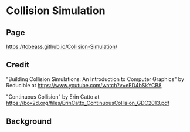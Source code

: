 # Collision Simulation
## Page
https://tobeass.github.io/Collision-Simulation/
## Credit
"Building Collision Simulations: An Introduction to Computer Graphics" by Reducible at https://www.youtube.com/watch?v=eED4bSkYCB8

"Continuous Collision" by Erin Catto at https://box2d.org/files/ErinCatto_ContinuousCollision_GDC2013.pdf
## Background
